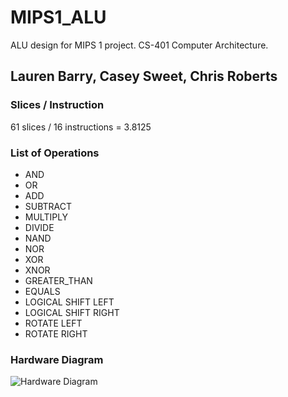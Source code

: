 # MIPS1_ALU
ALU design for MIPS 1 project. CS-401 Computer Architecture.

## Lauren Barry, Casey Sweet, Chris Roberts

### Slices / Instruction
61 slices	/ 16 instructions = 3.8125	

### List of Operations
- AND
- OR
- ADD
- SUBTRACT
- MULTIPLY
- DIVIDE
- NAND
- NOR
- XOR
- XNOR
- GREATER_THAN
- EQUALS
- LOGICAL SHIFT LEFT
- LOGICAL SHIFT RIGHT
- ROTATE LEFT
- ROTATE RIGHT

### Hardware Diagram
![Hardware Diagram](https://i.imgur.com/BlYhHk7.png)
